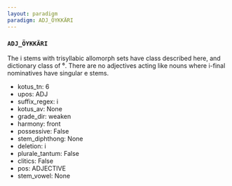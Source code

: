 ```yaml
---
layout: paradigm
paradigm: ADJ_ÖYKKÄRI
---
```

### ` ADJ_ÖYKKÄRI `

The i stems with trisyllabic allomorph sets have class described here, and dictionary class of ⁶. There are no adjectives acting like nouns where i-final nominatives have singular e stems.
* kotus_tn: 6
* upos: ADJ
* suffix_regex: i
* kotus_av: None
* grade_dir: weaken
* harmony: front
* possessive: False
* stem_diphthong: None
* deletion: i
* plurale_tantum: False
* clitics: False
* pos: ADJECTIVE
* stem_vowel: None
